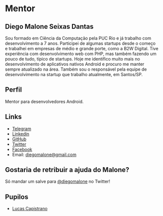 # Mentor

## Diego Malone Seixas Dantas

Sou formado em Ciência da Computação pela PUC Rio e já trabalho com desenvolvimento a 7 anos. Participei de algumas startups desde o começo e trabalhei em empresas de médio e grande porte, como a B2W Digital. Tive experiência com desenvolvimento web com PHP, mas também fazendo um pouco de tudo, típico de startups. Hoje me identifico muito mais no desenvolvimento de aplicativos nativos Android e procuro me manter sempre atualizado na área. Também sou o responsável pela equipe de desenvolvimento na startup que trabalho atualmente, em Santos/SP.

## Perfil

Mentor para desenvolvedores Android.

## Links

* [Telegram](http://telegram.me/diegomalone)
* [Linkedin](https://www.linkedin.com/in/diegomalone)
* [GitHub](https://github.com/diegomalone)
* [Twitter](https://twitter.com/diegomalone)
* [Facebook](https://www.facebook.com/diegomalone)
* Email: diegomalone@gmail.com

## Gostaria de retribuir a ajuda do Malone?

Só mandar um salve para [@diegomalone](http://twitter.com/diegomalone) no Twitter!

## Pupilos

- [Lucas Capistrano](/pupilos/perfis/lucascapistrano.md)
